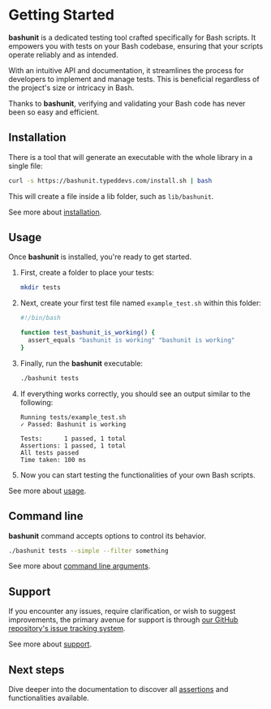# Getting Started

**bashunit** is a dedicated testing tool crafted specifically for Bash scripts. It empowers you with tests on your Bash codebase, ensuring that your scripts operate reliably and as intended.

With an intuitive API and documentation, it streamlines the process for developers to implement and manage tests. This is beneficial regardless of the project's size or intricacy in Bash.

Thanks to **bashunit**, verifying and validating your Bash code has never been so easy and efficient.

## Installation

There is a tool that will generate an executable with the whole library in a single file:

```bash
curl -s https://bashunit.typeddevs.com/install.sh | bash
```

This will create a file inside a lib folder, such as `lib/bashunit`.

See more about [installation](/installation).

## Usage

Once **bashunit** is installed, you're ready to get started.

1.  First, create a folder to place your tests:
    ```bash
    mkdir tests
    ```

2.  Next, create your first test file named `example_test.sh` within this folder:
    ```bash
    #!/bin/bash

    function test_bashunit_is_working() {
      assert_equals "bashunit is working" "bashunit is working"
    }
    ```

3.  Finally, run the **bashunit** executable:
    ```bash
    ./bashunit tests
    ```

4.  If everything works correctly, you should see an output similar to the following:
    ```text
    Running tests/example_test.sh
    ✓ Passed: Bashunit is working

    Tests:      1 passed, 1 total
    Assertions: 1 passed, 1 total
    All tests passed
    Time taken: 100 ms
    ```

5.  Now you can start testing the functionalities of your own Bash scripts.

See more about [usage](/usage).

## Command line

**bashunit** command accepts options to control its behavior.
```bash
./bashunit tests --simple --filter something
```

See more about [command line arguments](/command-line-arguments).

## Support

If you encounter any issues, require clarification, or wish to suggest improvements, the primary avenue for support is through [our GitHub repository's issue tracking system](https://github.com/TypedDevs/bashunit/issues).

See more about [support](/support).

## Next steps

Dive deeper into the documentation to discover all [assertions](/assertions) and functionalities available.

<script setup>
import pkg from '../package.json'
</script>
